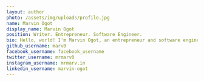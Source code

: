```yaml
---
layout: author
photo: /assets/img/uploads/profile.jpg
name: Marvin Ogot
display_name: Marvin Ogot
position: Writer. Entrepreneur. Software Engineer.
bio: Hello, world! I'm Marvin Ogot, an entrepreneur and software engineer based in Kenya.
github_username: marv0
facebook_username: facebook_username
twitter_username: mrmarv0
instagram_username: mrmarv.in
linkedin_username: marvin-ogot
---
```


